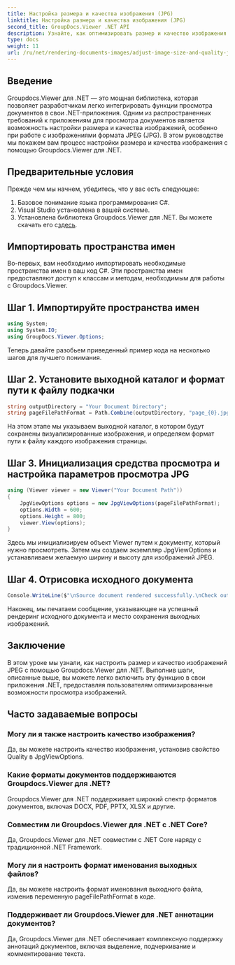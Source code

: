 ```yaml
---
title: Настройка размера и качества изображения (JPG)
linktitle: Настройка размера и качества изображения (JPG)
second_title: GroupDocs.Viewer .NET API
description: Узнайте, как оптимизировать размер и качество изображения в формате JPEG с помощью Groupdocs.Viewer для .NET. Улучшите качество просмотра документов.
type: docs
weight: 11
url: /ru/net/rendering-documents-images/adjust-image-size-and-quality-jpg/
---
```

## Введение
Groupdocs.Viewer для .NET — это мощная библиотека, которая позволяет разработчикам легко интегрировать функции просмотра документов в свои .NET-приложения. Одним из распространенных требований к приложениям для просмотра документов является возможность настройки размера и качества изображений, особенно при работе с изображениями формата JPEG (JPG). В этом руководстве мы покажем вам процесс настройки размера и качества изображения с помощью Groupdocs.Viewer для .NET.
## Предварительные условия
Прежде чем мы начнем, убедитесь, что у вас есть следующее:
1. Базовое понимание языка программирования C#.
2. Visual Studio установлена в вашей системе.
3.  Установлена библиотека Groupdocs.Viewer для .NET. Вы можете скачать его с[здесь](https://releases.groupdocs.com/viewer/net/).

## Импортировать пространства имен
Во-первых, вам необходимо импортировать необходимые пространства имен в ваш код C#. Эти пространства имен предоставляют доступ к классам и методам, необходимым для работы с Groupdocs.Viewer.
## Шаг 1. Импортируйте пространства имен
```csharp
using System;
using System.IO;
using GroupDocs.Viewer.Options;
```

Теперь давайте разобьем приведенный пример кода на несколько шагов для лучшего понимания.
## Шаг 2. Установите выходной каталог и формат пути к файлу подкачки
```csharp
string outputDirectory = "Your Document Directory";
string pageFilePathFormat = Path.Combine(outputDirectory, "page_{0}.jpg");
```
На этом этапе мы указываем выходной каталог, в котором будут сохранены визуализированные изображения, и определяем формат пути к файлу каждого изображения страницы.
## Шаг 3. Инициализация средства просмотра и настройка параметров просмотра JPG
```csharp
using (Viewer viewer = new Viewer("Your Document Path"))
{
    JpgViewOptions options = new JpgViewOptions(pageFilePathFormat);
    options.Width = 600;
    options.Height = 800;
    viewer.View(options);
}
```
Здесь мы инициализируем объект Viewer путем к документу, который нужно просмотреть. Затем мы создаем экземпляр JpgViewOptions и устанавливаем желаемую ширину и высоту для изображений JPEG.
## Шаг 4. Отрисовка исходного документа
```csharp
Console.WriteLine($"\nSource document rendered successfully.\nCheck output in {outputDirectory}.");
```
Наконец, мы печатаем сообщение, указывающее на успешный рендеринг исходного документа и место сохранения выходных изображений.

## Заключение
В этом уроке мы узнали, как настроить размер и качество изображений JPEG с помощью Groupdocs.Viewer для .NET. Выполнив шаги, описанные выше, вы можете легко включить эту функцию в свои приложения .NET, предоставляя пользователям оптимизированные возможности просмотра изображений.
## Часто задаваемые вопросы
### Могу ли я также настроить качество изображения?
Да, вы можете настроить качество изображения, установив свойство Quality в JpgViewOptions.
### Какие форматы документов поддерживаются Groupdocs.Viewer для .NET?
Groupdocs.Viewer для .NET поддерживает широкий спектр форматов документов, включая DOCX, PDF, PPTX, XLSX и другие.
### Совместим ли Groupdocs.Viewer для .NET с .NET Core?
Да, Groupdocs.Viewer для .NET совместим с .NET Core наряду с традиционной .NET Framework.
### Могу ли я настроить формат именования выходных файлов?
Да, вы можете настроить формат именования выходного файла, изменив переменную pageFilePathFormat в коде.
### Поддерживает ли Groupdocs.Viewer для .NET аннотации документов?
Да, Groupdocs.Viewer для .NET обеспечивает комплексную поддержку аннотаций документов, включая выделение, подчеркивание и комментирование текста.